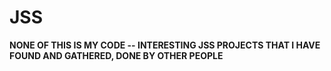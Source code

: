 # JSS
 **NONE OF THIS IS MY CODE -- INTERESTING JSS PROJECTS THAT I HAVE FOUND AND GATHERED, DONE BY OTHER PEOPLE**
